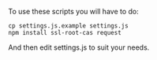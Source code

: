 To use these scripts you will have to do:

```
cp settings.js.example settings.js
npm install ssl-root-cas request
```

And then edit settings.js to suit your needs.

